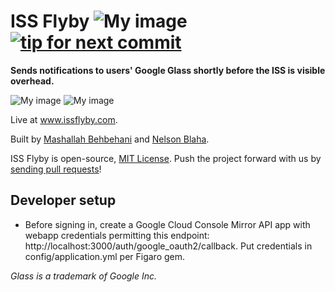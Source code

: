 ISS Flyby ![My image](https://api.travis-ci.org/Groovitation/issflyby.png) [![tip for next commit](https://tip4commit.com/projects/348.svg)](https://tip4commit.com/github/Groovitation/issflyby)
========

**Sends notifications to users' Google Glass shortly before the ISS is visible overhead.**

![My image](http://www.issflyby.com/iss_dev.jpg)
![My image](http://www.issflyby.com/nexus4_small.png)

Live at www.issflyby.com.

Built by [Mashallah Behbehani](https://github.com/mkbehbehani) and [Nelson Blaha](https://github.com/nelsonblaha).

ISS Flyby is open-source, [MIT License](LICENSE). Push the project forward with us by [sending pull requests](https://github.com/Groovitation/issflyby/pull/new/master)!


Developer setup
---------------------

- Before signing in, create a Google Cloud Console Mirror API app with webapp credentials permitting this endpoint: http://localhost:3000/auth/google_oauth2/callback. Put credentials in config/application.yml per Figaro gem.

_Glass is a trademark of Google Inc._

